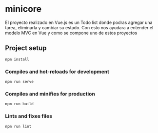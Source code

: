 # minicore
El proyecto realizado en Vue.js es un Todo list donde podras agregar una tarea, eliminarla y cambiar su estado.
Con esto nos ayudara a entender el modelo MVC en Vue y como se compone uno de estos proyectos

## Project setup
```
npm install
```

### Compiles and hot-reloads for development
```
npm run serve
```

### Compiles and minifies for production
```
npm run build
```

### Lints and fixes files
```
npm run lint
```
